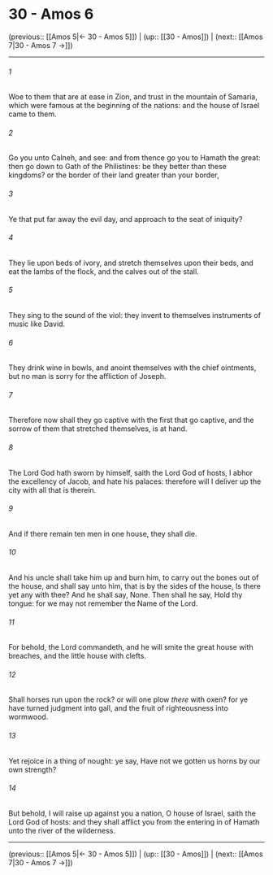 # 30 - Amos 6

(previous:: [[Amos 5|← 30 - Amos 5]]) | (up:: [[30 - Amos]]) | (next:: [[Amos 7|30 - Amos 7 →]])

***


###### 1 
Woe to them that are at ease in Zion, and trust in the mountain of Samaria, which were famous at the beginning of the nations: and the house of Israel came to them. 

###### 2 
Go you unto Calneh, and see: and from thence go you to Hamath the great: then go down to Gath of the Philistines: be they better than these kingdoms? or the border of their land greater than your border, 

###### 3 
Ye that put far away the evil day, and approach to the seat of iniquity? 

###### 4 
They lie upon beds of ivory, and stretch themselves upon their beds, and eat the lambs of the flock, and the calves out of the stall. 

###### 5 
They sing to the sound of the viol: they invent to themselves instruments of music like David. 

###### 6 
They drink wine in bowls, and anoint themselves with the chief ointments, but no man is sorry for the affliction of Joseph. 

###### 7 
Therefore now shall they go captive with the first that go captive, and the sorrow of them that stretched themselves, is at hand. 

###### 8 
The Lord God hath sworn by himself, saith the Lord God of hosts, I abhor the excellency of Jacob, and hate his palaces: therefore will I deliver up the city with all that is therein. 

###### 9 
And if there remain ten men in one house, they shall die. 

###### 10 
And his uncle shall take him up and burn him, to carry out the bones out of the house, and shall say unto him, that is by the sides of the house, Is there yet any with thee? And he shall say, None. Then shall he say, Hold thy tongue: for we may not remember the Name of the Lord. 

###### 11 
For behold, the Lord commandeth, and he will smite the great house with breaches, and the little house with clefts. 

###### 12 
Shall horses run upon the rock? or will one plow _there_ with oxen? for ye have turned judgment into gall, and the fruit of righteousness into wormwood. 

###### 13 
Yet rejoice in a thing of nought: ye say, Have not we gotten us horns by our own strength? 

###### 14 
But behold, I will raise up against you a nation, O house of Israel, saith the Lord God of hosts: and they shall afflict you from the entering in of Hamath unto the river of the wilderness.

***

(previous:: [[Amos 5|← 30 - Amos 5]]) | (up:: [[30 - Amos]]) | (next:: [[Amos 7|30 - Amos 7 →]])
